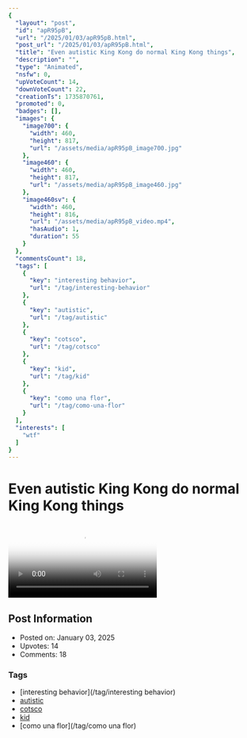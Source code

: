 ```yaml
---
{
  "layout": "post",
  "id": "apR95pB",
  "url": "/2025/01/03/apR95pB.html",
  "post_url": "/2025/01/03/apR95pB.html",
  "title": "Even autistic King Kong do normal King Kong things",
  "description": "",
  "type": "Animated",
  "nsfw": 0,
  "upVoteCount": 14,
  "downVoteCount": 22,
  "creationTs": 1735870761,
  "promoted": 0,
  "badges": [],
  "images": {
    "image700": {
      "width": 460,
      "height": 817,
      "url": "/assets/media/apR95pB_image700.jpg"
    },
    "image460": {
      "width": 460,
      "height": 817,
      "url": "/assets/media/apR95pB_image460.jpg"
    },
    "image460sv": {
      "width": 460,
      "height": 816,
      "url": "/assets/media/apR95pB_video.mp4",
      "hasAudio": 1,
      "duration": 55
    }
  },
  "commentsCount": 18,
  "tags": [
    {
      "key": "interesting behavior",
      "url": "/tag/interesting-behavior"
    },
    {
      "key": "autistic",
      "url": "/tag/autistic"
    },
    {
      "key": "cotsco",
      "url": "/tag/cotsco"
    },
    {
      "key": "kid",
      "url": "/tag/kid"
    },
    {
      "key": "como una flor",
      "url": "/tag/como-una-flor"
    }
  ],
  "interests": [
    "wtf"
  ]
}
---
```


# Even autistic King Kong do normal King Kong things

<video controls playsinline loop poster="/assets/media/apR95pB_image460.jpg">
  <source src="/assets/media/apR95pB_video.mp4" type="video/mp4">
  Your browser does not support the video tag.
</video>

## Post Information

- Posted on: January 03, 2025
- Upvotes: 14
- Comments: 18

### Tags

- [interesting behavior](/tag/interesting behavior)
- [autistic](/tag/autistic)
- [cotsco](/tag/cotsco)
- [kid](/tag/kid)
- [como una flor](/tag/como una flor)
